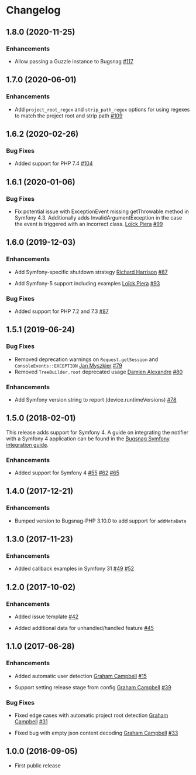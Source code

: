 Changelog
=========

## 1.8.0 (2020-11-25)

### Enhancements

* Allow passing a Guzzle instance to Bugsnag
  [#117](https://github.com/bugsnag/bugsnag-symfony/pull/117)

## 1.7.0 (2020-06-01)

### Enhancements

* Add `project_root_regex` and `strip_path_regex` options for using regexes to match the project root and strip path
  [#109](https://github.com/bugsnag/bugsnag-symfony/pull/109)

## 1.6.2 (2020-02-26)

### Bug Fixes

* Added support for PHP 7.4
  [#104](https://github.com/bugsnag/bugsnag-symfony/pull/104)

## 1.6.1 (2020-01-06)

### Bug Fixes

* Fix potential issue with ExceptionEvent missing getThrowable method in Symfony 4.3.
  Additionally adds InvalidArgumentException in the case the event is triggered with an incorrect class.
  [Loïck Piera](https://github.com/pyrech)
  [#99](https://github.com/bugsnag/bugsnag-symfony/pull/99)


## 1.6.0 (2019-12-03)

### Enhancements

* Add Symfony-specific shutdown strategy
  [Richard Harrison](https://github.com/rjharrison)
  [#87](https://github.com/bugsnag/bugsnag-symfony/pull/87)

* Add Symfony-5 support including examples
  [Loïck Piera](https://github.com/pyrech)
  [#93](https://github.com/bugsnag/bugsnag-symfony/pull/93)

### Bug Fixes

* Added support for PHP 7.2 and 7.3
  [#87](https://github.com/bugsnag/bugsnag-symfony/pull/87)

## 1.5.1 (2019-06-24)

### Bug Fixes

* Removed deprecation warnings on `Request.getSession` and `ConsoleEvents::EXCEPTION`
  [Jan Myszkier](https://github.com/janmyszkier)
  [#79](https://github.com/bugsnag/bugsnag-symfony/pull/79)
* Removed `TreeBuilder.root` deprecated usage
  [Damien Alexandre](https://github.com/damienalexandre)
  [#80](https://github.com/bugsnag/bugsnag-symfony/pull/80)

### Enhancements

* Add Symfony version string to report (device.runtimeVersions)
  [#78](https://github.com/bugsnag/bugsnag-symfony/pull/78)

## 1.5.0 (2018-02-01)

This release adds support for Symfony 4. A guide on integrating the notifier with a Symfony 4 application can be found in the [Bugsnag Symfony integration guide](https://docs.bugsnag.com/platforms/php/symfony/).

### Enhancements

* Added support for Symfony 4
  [#55](https://github.com/bugsnag/bugsnag-symfony/pull/55)
  [#62](https://github.com/bugsnag/bugsnag-symfony/pull/62)
  [#65](https://github.com/bugsnag/bugsnag-symfony/pull/65)

## 1.4.0 (2017-12-21)

### Enhancements

* Bumped version to Bugsnag-PHP 3.10.0 to add support for `addMetaData`

## 1.3.0 (2017-11-23)

### Enhancements

* Added callback examples in Symfony 31
  [#49](https://github.com/bugsnag/bugsnag-symfony/pull/49)
  [#52](https://github.com/bugsnag/bugsnag-symfony/pull/52)

## 1.2.0 (2017-10-02)

### Enhancements

* Added issue template
  [#42](https://github.com/bugsnag/bugsnag-symfony/pull/42)

* Added additional data for unhandled/handled feature
  [#45](https://github.com/bugsnag/bugsnag-symfony/pull/45)

## 1.1.0 (2017-06-28)

### Enhancements

* Added automatic user detection
  [Graham Campbell](https://github.com/GrahamCampbell)
  [#15](https://github.com/bugsnag/bugsnag-symfony/pull/15)

* Support setting release stage from config
  [Graham Campbell](https://github.com/GrahamCampbell)
  [#39](https://github.com/bugsnag/bugsnag-symfony/pull/39)

### Bug Fixes

* Fixed edge cases with automatic project root detection
  [Graham Campbell](https://github.com/GrahamCampbell)
  [#31](https://github.com/bugsnag/bugsnag-symfony/pull/31)

* Fixed bug with empty json content decoding
  [Graham Campbell](https://github.com/GrahamCampbell)
  [#33](https://github.com/bugsnag/bugsnag-symfony/pull/33)

## 1.0.0 (2016-09-05)

* First public release
